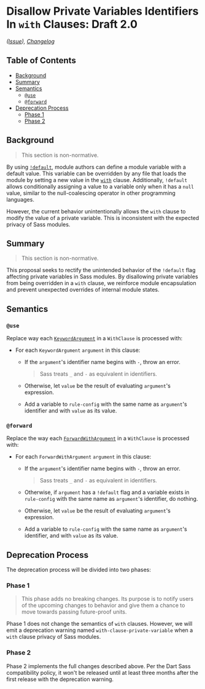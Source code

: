 # Disallow Private Variables Identifiers In `with` Clauses: Draft 2.0

*([Issue](https://github.com/sass/sass/issues/4034)),
[Changelog](default-on-private-variables.changes.md)*

## Table of Contents

* [Background](#background)
* [Summary](#summary)
* [Semantics](#semantics)
  * [`@use`](#use)
  * [`@forward`](#forward)
* [Deprecation Process](#deprecation-process)
  * [Phase 1](#phase-1)
  * [Phase 2](#phase-2)

## Background

> This section is non-normative.

By using [`!default`], module authors can define a module variable with a
default value. This variable can be overridden by any file that loads the module
by setting a new value in the [`with`] clause. Additionally, `!default` allows
conditionally assigning a value to a variable only when it has a `null` value,
similar to the null-coalescing operator in other programming languages.

[`!default`]: ../accepted/module-system.md#configuring-libraries
[`with`]: ../accepted/module-system.md#configuring-libraries

However, the current behavior unintentionally allows the `with` clause to modify
the value of a private variable. This is inconsistent with the expected privacy
of Sass modules.

## Summary

> This section is non-normative.

This proposal seeks to rectify the unintended behavior of the `!default` flag
affecting private variables in Sass modules. By disallowing private variables
from being overridden in a `with` clause, we reinforce module encapsulation and
prevent unexpected overrides of internal module states.

## Semantics

### `@use`

Replace way each [`KeywordArgument`] in a `WithClause` is processed with:

* For each `KeywordArgument` `argument` in this clause:

  * If the `argument`'s identifier name begins with `-`, throw an error.

    > Sass treats `_` and `-` as equivalent in identifiers.

  * Otherwise, let `value` be the result of evaluating `argument`'s expression.

  * Add a variable to `rule-config` with the same name as `argument`'s
    identifier and with `value` as its value.

[`KeywordArgument`]: ../spec/at-rules/use.md#semantics

### `@forward`

Replace the way each [`ForwardWithArgument`] in a `WithClause` is processed
with:

* For each `ForwardWithArgument` `argument` in this clause:

  * If the `argument`'s identifier name begins with `-`, throw an error.

    > Sass treats `_` and `-` as equivalent in identifiers.

  * Otherwise, if `argument` has a `!default` flag and a variable exists in
    `rule-config` with the same name as `argument`'s identifier, do nothing.

  * Otherwise, let `value` be the result of evaluating `argument`'s expression.

  * Add a variable to `rule-config` with the same name as `argument`'s
    identifier, and with `value` as its value.

[`ForwardWithArgument`]: ../spec/at-rules/forward.md#semantics

## Deprecation Process

The deprecation process will be divided into two phases:

### Phase 1

> This phase adds no breaking changes. Its purpose is to notify users of the
> upcoming changes to behavior and give them a chance to move towards passing
> future-proof units.

Phase 1 does not change the semantics of `with` clauses. However, we will emit a
deprecation warning named `with-clause-private-variable` when a `with` clause
privacy of Sass modules.

### Phase 2

Phase 2 implements the full changes described above. Per the Dart Sass
compatibility policy, it won't be released until at least three months after the
first release with the deprecation warning.
